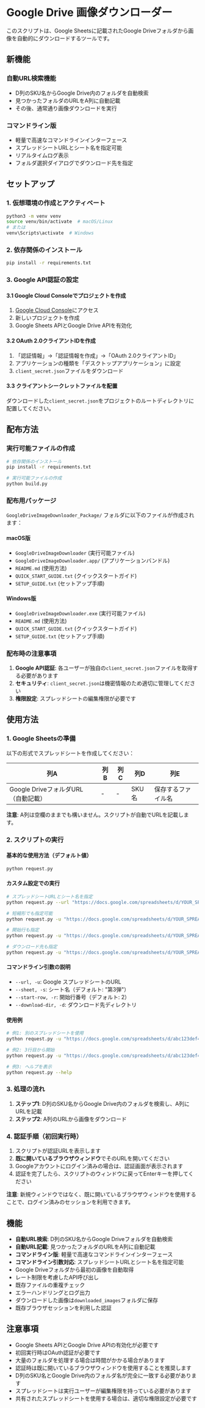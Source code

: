 # Google Drive 画像ダウンローダー

このスクリプトは、Google Sheetsに記載されたGoogle Driveフォルダから画像を自動的にダウンロードするツールです。

## 新機能

### 自動URL検索機能
- D列のSKU名からGoogle Drive内のフォルダを自動検索
- 見つかったフォルダのURLをA列に自動記載
- その後、通常通り画像ダウンロードを実行

### コマンドライン版
- 軽量で高速なコマンドラインインターフェース
- スプレッドシートURLとシート名を指定可能
- リアルタイムログ表示
- フォルダ選択ダイアログでダウンロード先を指定

## セットアップ

### 1. 仮想環境の作成とアクティベート
```bash
python3 -m venv venv
source venv/bin/activate  # macOS/Linux
# または
venv\Scripts\activate  # Windows
```

### 2. 依存関係のインストール
```bash
pip install -r requirements.txt
```

### 3. Google API認証の設定

#### 3.1 Google Cloud Consoleでプロジェクトを作成
1. [Google Cloud Console](https://console.cloud.google.com/)にアクセス
2. 新しいプロジェクトを作成
3. Google Sheets APIとGoogle Drive APIを有効化

#### 3.2 OAuth 2.0クライアントIDを作成
1. 「認証情報」→「認証情報を作成」→「OAuth 2.0クライアントID」
2. アプリケーションの種類を「デスクトップアプリケーション」に設定
3. `client_secret.json`ファイルをダウンロード

#### 3.3 クライアントシークレットファイルを配置
ダウンロードした`client_secret.json`をプロジェクトのルートディレクトリに配置してください。

## 配布方法

### 実行可能ファイルの作成
```bash
# 依存関係のインストール
pip install -r requirements.txt

# 実行可能ファイルの作成
python build.py
```

### 配布用パッケージ
`GoogleDriveImageDownloader_Package/` フォルダに以下のファイルが作成されます：

#### macOS版
- `GoogleDriveImageDownloader` (実行可能ファイル)
- `GoogleDriveImageDownloader.app/` (アプリケーションバンドル)
- `README.md` (使用方法)
- `QUICK_START_GUIDE.txt` (クイックスタートガイド)
- `SETUP_GUIDE.txt` (セットアップ手順)

#### Windows版
- `GoogleDriveImageDownloader.exe` (実行可能ファイル)
- `README.md` (使用方法)
- `QUICK_START_GUIDE.txt` (クイックスタートガイド)
- `SETUP_GUIDE.txt` (セットアップ手順)

### 配布時の注意事項
1. **Google API認証**: 各ユーザーが独自の`client_secret.json`ファイルを取得する必要があります
2. **セキュリティ**: `client_secret.json`は機密情報のため適切に管理してください
3. **権限設定**: スプレッドシートの編集権限が必要です

## 使用方法

### 1. Google Sheetsの準備
以下の形式でスプレッドシートを作成してください：

| 列A | 列B | 列C | 列D | 列E |
|-----|-----|-----|-----|-----|
| Google DriveフォルダURL（自動記載） | - | - | SKU名 | 保存するファイル名 |

**注意**: A列は空欄のままでも構いません。スクリプトが自動でURLを記載します。

### 2. スクリプトの実行

#### 基本的な使用方法（デフォルト値）
```bash
python request.py
```

#### カスタム設定での実行
```bash
# スプレッドシートURLとシート名を指定
python request.py --url "https://docs.google.com/spreadsheets/d/YOUR_SPREADSHEET_ID" --sheet "シート名"

# 短縮形でも指定可能
python request.py -u "https://docs.google.com/spreadsheets/d/YOUR_SPREADSHEET_ID" -s "シート名"

# 開始行も指定
python request.py -u "https://docs.google.com/spreadsheets/d/YOUR_SPREADSHEET_ID" -s "シート名" -r 3

# ダウンロード先も指定
python request.py -u "https://docs.google.com/spreadsheets/d/YOUR_SPREADSHEET_ID" -s "シート名" -d "/path/to/download"
```

#### コマンドライン引数の説明
- `--url, -u`: Google スプレッドシートのURL
- `--sheet, -s`: シート名（デフォルト: "第3弾"）
- `--start-row, -r`: 開始行番号（デフォルト: 2）
- `--download-dir, -d`: ダウンロード先ディレクトリ

#### 使用例
```bash
# 例1: 別のスプレッドシートを使用
python request.py -u "https://docs.google.com/spreadsheets/d/abc123def456" -s "商品リスト"

# 例2: 3行目から開始
python request.py -u "https://docs.google.com/spreadsheets/d/abc123def456" -s "商品リスト" -r 3

# 例3: ヘルプを表示
python request.py --help
```

### 3. 処理の流れ
1. **ステップ1**: D列のSKU名からGoogle Drive内のフォルダを検索し、A列にURLを記載
2. **ステップ2**: A列のURLから画像をダウンロード

### 4. 認証手順（初回実行時）
1. スクリプトが認証URLを表示します
2. **既に開いているブラウザウィンドウ**でそのURLを開いてください
3. Googleアカウントにログイン済みの場合は、認証画面が表示されます
4. 認証を完了したら、スクリプトのウィンドウに戻ってEnterキーを押してください

**注意**: 新規ウィンドウではなく、既に開いているブラウザウィンドウを使用することで、ログイン済みのセッションを利用できます。

## 機能

- **自動URL検索**: D列のSKU名からGoogle Driveフォルダを自動検索
- **自動URL記載**: 見つかったフォルダのURLをA列に自動記載
- **コマンドライン版**: 軽量で高速なコマンドラインインターフェース
- **コマンドライン引数対応**: スプレッドシートURLとシート名を指定可能
- Google Driveフォルダから最初の画像を自動取得
- レート制限を考慮したAPI呼び出し
- 既存ファイルの重複チェック
- エラーハンドリングとログ出力
- ダウンロードした画像は`downloaded_images`フォルダに保存
- 既存ブラウザセッションを利用した認証

## 注意事項

- Google Sheets APIとGoogle Drive APIの有効化が必要です
- 初回実行時はOAuth認証が必要です
- 大量のフォルダを処理する場合は時間がかかる場合があります
- 認証時は既に開いているブラウザウィンドウを使用することを推奨します 
- D列のSKU名とGoogle Drive内のフォルダ名が完全に一致する必要があります
- スプレッドシートは実行ユーザーが編集権限を持っている必要があります
- 共有されたスプレッドシートを使用する場合は、適切な権限設定が必要です 